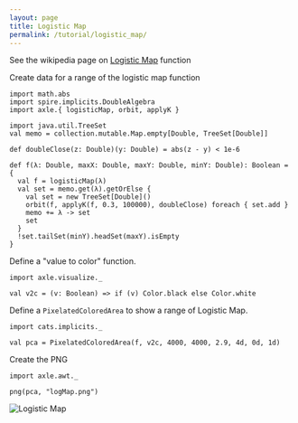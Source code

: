 ```yaml
---
layout: page
title: Logistic Map
permalink: /tutorial/logistic_map/
---
```


See the wikipedia page on [Logistic Map](https://en.wikipedia.org/wiki/Logistic_map) function

Create data for a range of the logistic map function

```tut:book
import math.abs
import spire.implicits.DoubleAlgebra
import axle.{ logisticMap, orbit, applyK }

import java.util.TreeSet
val memo = collection.mutable.Map.empty[Double, TreeSet[Double]]

def doubleClose(z: Double)(y: Double) = abs(z - y) < 1e-6

def f(λ: Double, maxX: Double, maxY: Double, minY: Double): Boolean = {
  val f = logisticMap(λ)
  val set = memo.get(λ).getOrElse {
    val set = new TreeSet[Double]()
    orbit(f, applyK(f, 0.3, 100000), doubleClose) foreach { set.add }
    memo += λ -> set
    set
  }
  !set.tailSet(minY).headSet(maxY).isEmpty
}
```

Define a "value to color" function.

```tut:book
import axle.visualize._

val v2c = (v: Boolean) => if (v) Color.black else Color.white
```

Define a `PixelatedColoredArea` to show a range of Logistic Map.

```tut:book
import cats.implicits._

val pca = PixelatedColoredArea(f, v2c, 4000, 4000, 2.9, 4d, 0d, 1d)
```

Create the PNG

```tut:book
import axle.awt._

png(pca, "logMap.png")
```

![Logistic Map](/tutorial/images/logMap.png)
